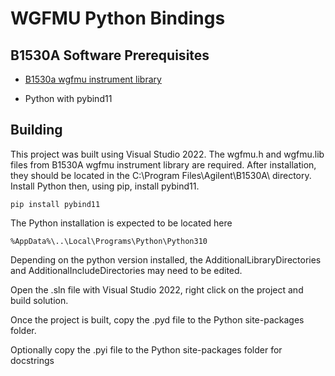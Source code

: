# WGFMU Python Bindings

## B1530A Software Prerequisites

- [B1530a wgfmu instrument library](https://www.keysight.com/ca/en/lib/software-detail/driver/b1530a-wgfmu-instrument-library--sample-programs-2117445.html)

- Python with pybind11


## Building

This project was built using Visual Studio 2022. The wgfmu.h and wgfmu.lib files from B1530A wgfmu instrument library are required. After installation, they should be located in the C:\Program Files\Agilent\B1530A\ directory. Install Python then, using pip, install pybind11.


    pip install pybind11 

The Python installation is expected to be located here

    %AppData%\..\Local\Programs\Python\Python310

Depending on the python version installed, the AdditionalLibraryDirectories and AdditionalIncludeDirectories may need to be edited.

Open the .sln file with Visual Studio 2022, right click on the project and build solution.

Once the project is built, copy the .pyd file to the Python site-packages folder.

Optionally copy the .pyi file to the Python site-packages folder for docstrings